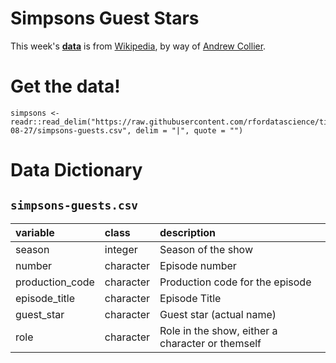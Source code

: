 # Simpsons Guest Stars

This week's [**data**](simpsons-guests.csv) is from [Wikipedia](https://en.wikipedia.org/wiki/List_of_The_Simpsons_guest_stars_(seasons_1%E2%80%9320)), by way of [Andrew Collier](https://github.com/rfordatascience/tidytuesday/issues/103).


# Get the data!

```
simpsons <- readr::read_delim("https://raw.githubusercontent.com/rfordatascience/tidytuesday/main/data/2019/2019-08-27/simpsons-guests.csv", delim = "|", quote = "")

```

# Data Dictionary

## `simpsons-guests.csv`

|variable        |class     |description |
|:---------------|:---------|:-----------|
|season          | integer | Season of the show |
|number          | character | Episode number |
|production_code |character | Production code for the episode |
|episode_title   |character | Episode Title |
|guest_star      |character | Guest star (actual name) |
|role            |character | Role in the show, either a character or themself |
